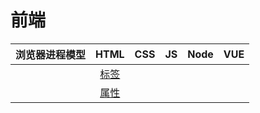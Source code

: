 # 前端
<div align="center">

| 浏览器进程模型 | HTML | CSS | JS | Node | VUE
| :--: | :--: | :--: | :--: | :--: | :--: |
|  | [标签](https://github.com/F-linty/F-linty.github.io/issues/11) |
|  | [属性](https://github.com/F-linty/F-linty.github.io/issues/11) |

</div>